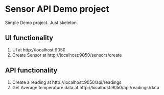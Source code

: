 # Sensor API Demo project

Simple Demo project. Just skeleton.

## UI functionality
1. UI at http://localhost:9050
2. Create Sensor at http://localhost:9050/sensors/create

## API functionality
1. Create a reading at http://localhost:9050/api/readings
2. Get Average temperature data at http://localhost:9050/api/readings/data
